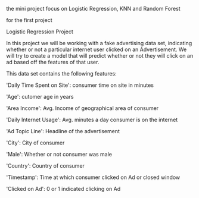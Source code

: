 the mini project focus on Logistic Regression, KNN and Random Forest

for the first project

Logistic Regression Project

In this project we will be working with a fake advertising data set, indicating whether or not a particular internet user clicked on an Advertisement. We will try to create a model that will predict whether or not they will click on an ad based off the features of that user.

This data set contains the following features:

'Daily Time Spent on Site': consumer time on site in minutes

'Age': cutomer age in years

'Area Income': Avg. Income of geographical area of consumer

'Daily Internet Usage': Avg. minutes a day consumer is on the internet

'Ad Topic Line': Headline of the advertisement

'City': City of consumer

'Male': Whether or not consumer was male

'Country': Country of consumer

'Timestamp': Time at which consumer clicked on Ad or closed window

'Clicked on Ad': 0 or 1 indicated clicking on Ad
